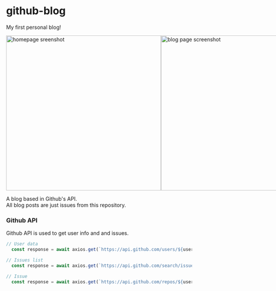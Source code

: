# github-blog
My first personal blog!

<div style="display:flex">
  <img height="420" alt="homepage sreenshot" src="https://user-images.githubusercontent.com/62719629/228383432-7c6adc9b-24a9-4ac8-b8aa-c27fcf9007d7.png">
  <img height="420" alt="blog page screenshot" src="https://user-images.githubusercontent.com/62719629/228383373-019ef0c5-35a1-4b58-9681-f3ec1d393902.png">
</div>


A blog based in Github's API.<br/>
All blog posts are just issues from this repository.

### Github API
Github API is used to get user info and and issues.

```javascript
// User data
  const response = await axios.get(`https://api.github.com/users/${username}`)
```


```javascript
// Issues list
  const response = await axios.get(`https://api.github.com/search/issues?q=${query}repo:${username}/${repo}`)
```

```javascript
// Issue
  const response = await axios.get(`https://api.github.com/repos/${username}/${repo}/issues/${slug}`)
```
